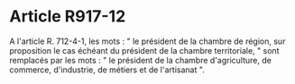 # Article R917-12

A l'article R. 712-4-1, les mots : " le président de la chambre de région, sur proposition le cas échéant du président de la chambre territoriale, " sont remplacés par les mots : " le président de la chambre d'agriculture, de commerce, d'industrie, de métiers et de l'artisanat ".
